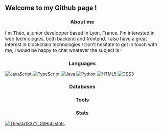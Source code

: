 ## Welcome to my Github page !

<h3 align="center"> About me </h3>
  
<p style="font-size:15px">I'm Théo, a junior developper based in Lyon, France. I'm interested in web technologies, both backend and frontend. I also have a great interest in blockchain technologies ! Don't hesitate to get in touch with me, I would be happy to chat whatever the subject is !<p>
  
<h3 align="center"> Languages </h3>

![JavaScript](https://img.shields.io/badge/javascript-%23323330.svg?style=for-the-badge&logo=javascript&logoColor=%23F7DF1E)
![TypeScript](https://img.shields.io/badge/typescript-%23007ACC.svg?style=for-the-badge&logo=typescript&logoColor=white)
![Java](https://img.shields.io/badge/java-%23ED8B00.svg?style=for-the-badge&logo=java&logoColor=white)
![Python](https://img.shields.io/badge/python-3670A0?style=for-the-badge&logo=python&logoColor=ffdd54)
![HTML5](https://img.shields.io/badge/html5-%23E34F26.svg?style=for-the-badge&logo=html5&logoColor=white)
![CSS3](https://img.shields.io/badge/css3-%231572B6.svg?style=for-the-badge&logo=css3&logoColor=white)

<h3 align="center"> Databases </h3>

<h3 align="center"> Tools </h3>

<h3 align="center"> Stats </h3>

[![Theo0x1337's GitHub stats](https://github-readme-stats.vercel.app/api?username=Theo0x1337)](https://github.com/anuraghazra/github-readme-stats)
